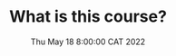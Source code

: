 ---
type: lecture
date: Thu May 18 8:00:00 CAT 2022
title: What is this course?
tldr: "This lecture explains in details the objectives and expectations of the course."
thumbnail: 
links: 
    - url: /static_files/lectures/slides/1. introduction/1.0-what-is-this- course.pdf
      name: slides
    - url: /static_files/lectures/handouts/1. introduction/1.0-what-is-this- course.pdf
      name: handouts
---